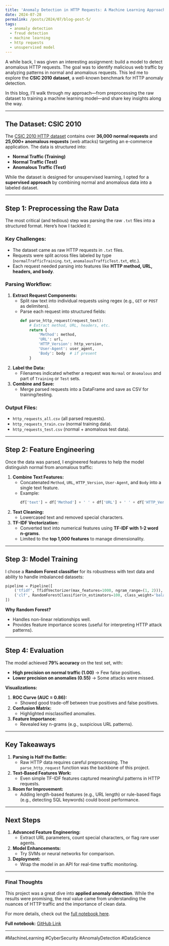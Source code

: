 ```yaml
---
title: 'Anomaly Detection in HTTP Requests: A Machine Learning Approach'
date: 2024-07-28
permalink: /posts/2024/07/blog-post-5/
tags:
  - anomaly detection
  - freud detection
  - machine learning
  - http requests
  - unsupervised model
---
```

A while back, I was given an interesting assignment: build a model to detect anomalous HTTP requests. The goal was to identify malicious web traffic by analyzing patterns in normal and anomalous requests. This led me to explore the **CSIC 2010 dataset**, a well-known benchmark for HTTP anomaly detection.  

In this blog, I’ll walk through my approach—from preprocessing the raw dataset to training a machine learning model—and share key insights along the way.  

---  

## The Dataset: CSIC 2010  

The [CSIC 2010 HTTP dataset](http://www.isi.csic.es/dataset/) contains over **36,000 normal requests** and **25,000+ anomalous requests** (web attacks) targeting an e-commerce application. The data is structured into:  
- **Normal Traffic (Training)**  
- **Normal Traffic (Test)**  
- **Anomalous Traffic (Test)**  

While the dataset is designed for unsupervised learning, I opted for a **supervised approach** by combining normal and anomalous data into a labeled dataset.  

---  

## Step 1: Preprocessing the Raw Data  

The most critical (and tedious) step was parsing the raw `.txt` files into a structured format. Here’s how I tackled it:  

### **Key Challenges:**  
- The dataset came as raw HTTP requests in `.txt` files.  
- Requests were split across files labeled by type (`normalTrafficTraining.txt`, `anomalousTrafficTest.txt`, etc.).  
- Each request needed parsing into features like **HTTP method, URL, headers, and body**.  

### **Parsing Workflow:**  
1. **Extract Request Components:**  
   - Split raw text into individual requests using regex (e.g., `GET` or `POST` as delimiters).  
   - Parse each request into structured fields:  
     ```python
     def parse_http_request(request_text):
         # Extract method, URL, headers, etc.
         return {
             'Method': method,
             'URL': url,
             'HTTP_Version': http_version,
             'User-Agent': user_agent,
             'Body': body  # if present
         }
     ```  
2. **Label the Data:**  
   - Filenames indicated whether a request was `Normal` or `Anomalous` and part of `Training` or `Test` sets.  
3. **Combine and Save:**  
   - Merge parsed requests into a DataFrame and save as CSV for training/testing.  

### **Output Files:**  
- `http_requests_all.csv` (all parsed requests).  
- `http_requests_train.csv` (normal training data).  
- `http_requests_test.csv` (normal + anomalous test data).  

---  

## Step 2: Feature Engineering  

Once the data was parsed, I engineered features to help the model distinguish normal from anomalous traffic:  

1. **Combine Text Features:**  
   - Concatenated `Method`, `URL`, `HTTP_Version`, `User-Agent`, and `Body` into a single text feature.  
   - Example:  
     ```python
     df['text'] = df['Method'] + ' ' + df['URL'] + ' ' + df['HTTP_Version'] + ' ' + df['User-Agent']
     ```  
2. **Text Cleaning:**  
   - Lowercased text and removed special characters.  
3. **TF-IDF Vectorization:**  
   - Converted text into numerical features using **TF-IDF with 1-2 word n-grams**.  
   - Limited to the **top 1,000 features** to manage dimensionality.  

---  

## Step 3: Model Training  

I chose a **Random Forest classifier** for its robustness with text data and ability to handle imbalanced datasets:  

```python
pipeline = Pipeline([
    ('tfidf', TfidfVectorizer(max_features=1000, ngram_range=(1, 2))),
    ('clf', RandomForestClassifier(n_estimators=100, class_weight='balanced'))
])
```  

**Why Random Forest?**  
- Handles non-linear relationships well.  
- Provides feature importance scores (useful for interpreting HTTP attack patterns).  

---  

## Step 4: Evaluation  

The model achieved **79% accuracy** on the test set, with:  
- **High precision on normal traffic (1.00)** → Few false positives.  
- **Lower precision on anomalies (0.55)** → Some attacks were missed.  

**Visualizations:**  
1. **ROC Curve (AUC = 0.86):**  
   - Showed good trade-off between true positives and false positives.  
2. **Confusion Matrix:**  
   - Highlighted misclassified anomalies.  
3. **Feature Importance:**  
   - Revealed key n-grams (e.g., suspicious URL patterns).  

---  

## Key Takeaways  

1. **Parsing is Half the Battle:**  
   - Raw HTTP data requires careful preprocessing. The `parse_http_request` function was the backbone of this project.  
2. **Text-Based Features Work:**  
   - Even simple TF-IDF features captured meaningful patterns in HTTP requests.  
3. **Room for Improvement:**  
   - Adding length-based features (e.g., URL length) or rule-based flags (e.g., detecting SQL keywords) could boost performance.  

---  

## Next Steps  

1. **Advanced Feature Engineering:**  
   - Extract URL parameters, count special characters, or flag rare user agents.  
2. **Model Enhancements:**  
   - Try SVMs or neural networks for comparison.  
3. **Deployment:**  
   - Wrap the model in an API for real-time traffic monitoring.  

---  

### Final Thoughts  

This project was a great dive into **applied anomaly detection**. While the results were promising, the real value came from understanding the nuances of HTTP traffic and the importance of clean data.  

For more details, check out the [full notebook here](https://github.com/realivanivani/net-traffic-classifier/blob/master/notebook/csic-2010-https-attacks-classifier.ipynb).  

**Full notebook:** [GitHub Link](https://github.com/realivanivani/net-traffic-classifier/)  

---  

#MachineLearning #CyberSecurity #AnomalyDetection #DataScience
